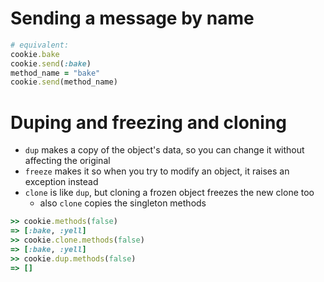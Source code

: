 # Sending a message by name

```ruby
# equivalent:
cookie.bake
cookie.send(:bake)
method_name = "bake"
cookie.send(method_name)
```



# Duping and freezing and cloning

* `dup` makes a copy of the object's data, so you can change it without affecting the original
* `freeze` makes it so when you try to modify an object, it raises an exception instead
* `clone` is like `dup`, but cloning a frozen object freezes the new clone too
  * also `clone` copies the singleton methods

```ruby          
>> cookie.methods(false)
=> [:bake, :yell]
>> cookie.clone.methods(false)
=> [:bake, :yell]
>> cookie.dup.methods(false)
=> []

```

